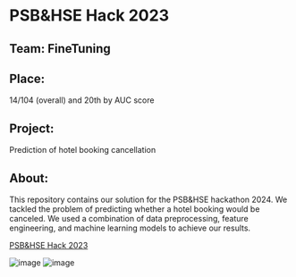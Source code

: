 # PSB&HSE Hack 2023
## Team: FineTuning

## Place: 
14/104 (overall) and 20th by AUC score

## Project: 
Prediction of hotel booking cancellation

## About:

This repository contains our solution for the PSB&HSE hackathon 2024. We tackled the problem of predicting whether a hotel booking would be canceled. We used a combination of data preprocessing, feature engineering, and machine learning models to achieve our results.
 
[PSB&HSE Hack 2023](https://ai.hse.ru/hacks/psb24)
 
![image](https://github.com/user-attachments/assets/e8a62ee7-07fb-42d4-9a0f-8227c7423fdd) ![image](https://github.com/user-attachments/assets/2f713a32-d390-49d4-8773-ad6343016c06)
